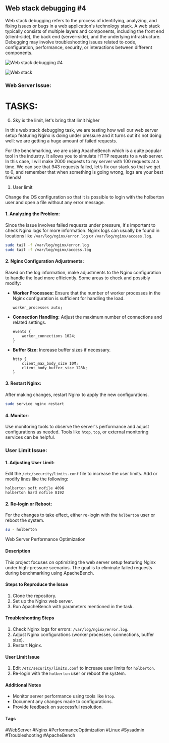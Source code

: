 ## Web stack debugging #4

Web stack debugging refers to the process of identifying, analyzing, and fixing issues or bugs in a web application's technology stack. A web stack typically consists of multiple layers and components, including the front end (client-side), the back end (server-side), and the underlying infrastructure. Debugging may involve troubleshooting issues related to code, configuration, performance, security, or interactions between different components.

![Web stack debugging #4](https://rpa.smartosc.com/wp-content/uploads/2021/09/image-46.jpeg)

![Web stack](https://s3.amazonaws.com/intranet-projects-files/holbertonschool-sysadmin_devops/313/frdkCrb.jpg)


### Web Server Issue:
# TASKS:

0. Sky is the limit, let's bring that limit higher

In this web stack debugging task, we are testing how well our web server setup featuring Nginx is doing under pressure and it turns out it’s not doing well: we are getting a huge amount of failed requests.

For the benchmarking, we are using ApacheBench which is a quite popular tool in the industry. It allows you to simulate HTTP requests to a web server. In this case, I will make 2000 requests to my server with 100 requests at a time. We can see that 943 requests failed, let’s fix our stack so that we get to 0, and remember that when something is going wrong, logs are your best friends!

1. User limit

Change the OS configuration so that it is possible to login with the holberton user and open a file without any error message.

#### 1. Analyzing the Problem:

Since the issue involves failed requests under pressure, it's important to check Nginx logs for more information. Nginx logs can usually be found in locations like `/var/log/nginx/error.log` or `/var/log/nginx/access.log`.

```bash
sudo tail -f /var/log/nginx/error.log
sudo tail -f /var/log/nginx/access.log
```

#### 2. Nginx Configuration Adjustments:

Based on the log information, make adjustments to the Nginx configuration to handle the load more efficiently. Some areas to check and possibly modify:

- **Worker Processes:**
  Ensure that the number of worker processes in the Nginx configuration is sufficient for handling the load.

  ```nginx
  worker_processes auto;
  ```

- **Connection Handling:**
  Adjust the maximum number of connections and related settings.

  ```nginx
  events {
      worker_connections 1024;
  }
  ```

- **Buffer Size:**
  Increase buffer sizes if necessary.

  ```nginx
  http {
      client_max_body_size 10M;
      client_body_buffer_size 128k;
  }
  ```

#### 3. Restart Nginx:

After making changes, restart Nginx to apply the new configurations.

```bash
sudo service nginx restart
```

#### 4. Monitor:

Use monitoring tools to observe the server's performance and adjust configurations as needed. Tools like `htop`, `top`, or external monitoring services can be helpful.

### User Limit Issue:

#### 1. Adjusting User Limit:

Edit the `/etc/security/limits.conf` file to increase the user limits. Add or modify lines like the following:

```plaintext
holberton soft nofile 4096
holberton hard nofile 8192
```

#### 2. Re-login or Reboot:

For the changes to take effect, either re-login with the `holberton` user or reboot the system.

```bash
su - holberton
```

Web Server Performance Optimization

#### Description

This project focuses on optimizing the web server setup featuring Nginx under high-pressure scenarios. The goal is to eliminate failed requests during benchmarking using ApacheBench.

#### Steps to Reproduce the Issue

1. Clone the repository.
2. Set up the Nginx web server.
3. Run ApacheBench with parameters mentioned in the task.

#### Troubleshooting Steps

1. Check Nginx logs for errors: `/var/log/nginx/error.log`.
2. Adjust Nginx configurations (worker processes, connections, buffer size).
3. Restart Nginx.

#### User Limit Issue

1. Edit `/etc/security/limits.conf` to increase user limits for `holberton`.
2. Re-login with the `holberton` user or reboot the system.

#### Additional Notes

- Monitor server performance using tools like `htop`.
- Document any changes made to configurations.
- Provide feedback on successful resolution.

#### Tags

#WebServer #Nginx #PerformanceOptimization #Linux #Sysadmin #Troubleshooting #ApacheBench



